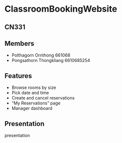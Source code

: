 # ClassroomBookingWebsite

## CN331

## Members
- Polthagorn Ornthong 661068
- Pongsathorn Thongkliang 6610685254

## Features
- Browse rooms by size 
- Pick date and time
- Create and cancel reservations
- “My Reservations” page
- Manager dashboard

## Presentation
presentation